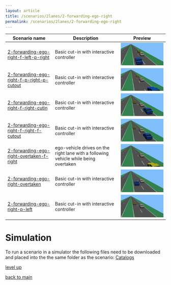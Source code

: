 ```yaml
---
layout: article
title: /scenarios/2lanes/2-forwarding-ego-right
permalink: /scenarios/2lanes/2-forwarding-ego-right
---
```

| Scenario name  | Description |  Preview | 
| ------------- | ------------- | --------- |
| [2-forwarding-ego-right-f-left-p-right](/scenarios/2lanes/2-forwarding-ego-right/2-forwarding-ego-right-f-left-p-right.xosc)  | Basic cut-in with interactive controller  |  ![image](2-forwarding-ego-right-f-left-p-right.gif)  | 
| [2-forwarding-ego-right-f-p-right-p-cutout](/scenarios/2lanes/2-forwarding-ego-right/2-forwarding-ego-right-f-p-right-p-cutout.xosc)  | Basic cut-in with interactive controller  |  ![image](2-forwarding-ego-right-f-p-right-p-cutout.gif)  | 
| [2-forwarding-ego-right-f-right-cutin](/scenarios/2lanes/2-forwarding-ego-right/2-forwarding-ego-right-f-right-cutin.xosc)  | Basic cut-in with interactive controller  |  ![image](2-forwarding-ego-right-f-right-cutin.gif)  | 
| [2-forwarding-ego-right-f-right-f-cutout](/scenarios/2lanes/2-forwarding-ego-right/2-forwarding-ego-right-f-right-f-cutout.xosc)  | Basic cut-in with interactive controller  |  ![image](2-forwarding-ego-right-f-right-f-cutout.gif)  | 
| [2-forwarding-ego-right-overtaken-f-right](/scenarios/2lanes/2-forwarding-ego-right/2-forwarding-ego-right-overtaken-f-right.xosc)  | ego-vehicle drives on the right lane with a following vehicle while being overtaken  |  ![image](2-forwarding-ego-right-overtaken-f-right.gif)  | 
| [2-forwarding-ego-right-overtaken](/scenarios/2lanes/2-forwarding-ego-right/2-forwarding-ego-right-overtaken.xosc)  | Basic cut-in with interactive controller  |  ![image](2-forwarding-ego-right-overtaken.gif)  | 
| [2-forwarding-ego-right-p-left](/scenarios/2lanes/2-forwarding-ego-right/2-forwarding-ego-right-p-left.xosc)  | Basic cut-in with interactive controller  |  ![image](2-forwarding-ego-right-p-left.gif)  | 

# Simulation

To run a scenario in a simulator the following files need to be downloaded and placed into the the same folder as the scenario: [Catalogs](https://downgit.github.io/#/home?url=https://github.com/Leviathan321/Leviathan321.github.io/tree/gh-pages-local/Catalogs)

[level up](../)

[back to main](/)


